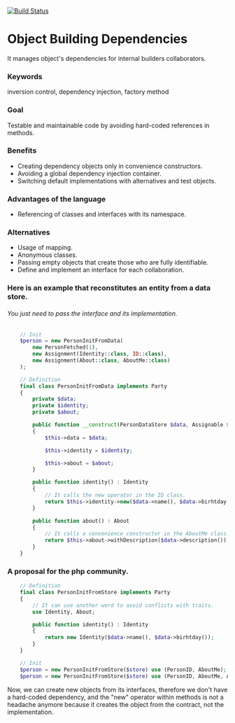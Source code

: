 [![Build Status](https://img.shields.io/travis/ixmanuel/nexus/master.svg)](https://travis-ci.org/ixmanuel/nexus.svg)

# Object Building Dependencies
It manages object's dependencies for internal builders collaborators.

### Keywords
inversion control, dependency injection, factory method

### Goal
Testable and maintainable code by avoiding hard-coded references in methods.

### Benefits
- Creating dependency objects only in convenience constructors.
- Avoiding a global dependency injection container.
- Switching default implementations with alternatives and test objects.

### Advantages of the language
- Referencing of classes and interfaces with its namespace.

### Alternatives
- Usage of mapping.
- Anonymous classes.
- Passing empty objects that create those who are fully identifiable.
- Define and implement an interface for each collaboration.

### Here is an example that reconstitutes an entity from a data store.
###### You just need to pass the interface and its implementation.

```php
    // Init 
    $person = new PersonInitFromData(
        new PersonFetched(1),
        new Assignment(Identity::class, ID::class),
        new Assignment(About::class, AboutMe::class)
    );  

    // Definition
    final class PersonInitFromData implements Party
    {
        private $data;
        private $identity;
        private $about;

        public function __construct(PersonDataStore $data, Assignable $identity, Assignable $about)
        {
            $this->data = $data;

            $this->identity = $identity;

            $this->about = $about;
        }

        public function identity() : Identity
        {
            // It calls the new operator in the ID class.
            return $this->identity->new($data->name(), $data->birhtday());
        }

        public function about() : About
        {
            // It calls a convenience constructor in the AboutMe class.
            return $this->about->withDescription($data->description());
        }
    }  
```

### A proposal for the php community.
```php
    // Definition
    final class PersonInitFromStore implements Party 
    {
        // It can use another word to avoid conflicts with traits.
        use Identity, About;

        public function identity() : Identity
        {
            return new Identity($data->name(), $data->birhtday());
        }        
    }

    // Init 
    $person = new PersonInitFromStore($store) use (PersonID, AboutMe);
    $person = new PersonInitFromStore($store) use (PersonID, AboutMe, AboutMeTest);
```    

Now, we can create new objects from its interfaces, therefore we don't have a hard-coded dependency, and the "new" operator within methods is not a headache anymore because it creates the object from the contract, not the implementation.
